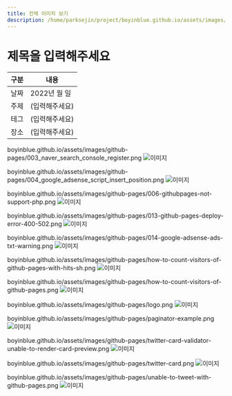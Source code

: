 ```yaml
---
title: 전체 이미지 보기
description: /home/parksejin/project/boyinblue.github.io/assets/images/github-pages
---
```



제목을 입력해주세요
===


|구분|내용|
|---|---|
|날짜|2022년 월 일|
|주제|(입력해주세요)|
|테그|(입력해주세요)|
|장소|(입력해주세요)|


boyinblue.github.io/assets/images/github-pages/003_naver_search_console_register.png
![이미지](003_naver_search_console_register.png)


boyinblue.github.io/assets/images/github-pages/004_google_adsense_script_insert_position.png
![이미지](004_google_adsense_script_insert_position.png)


boyinblue.github.io/assets/images/github-pages/006-githubpages-not-support-php.png
![이미지](006-githubpages-not-support-php.png)


boyinblue.github.io/assets/images/github-pages/013-github-pages-deploy-error-400-502.png
![이미지](013-github-pages-deploy-error-400-502.png)


boyinblue.github.io/assets/images/github-pages/014-google-adsense-ads-txt-warning.png
![이미지](014-google-adsense-ads-txt-warning.png)


boyinblue.github.io/assets/images/github-pages/how-to-count-visitors-of-github-pages-with-hits-sh.png
![이미지](how-to-count-visitors-of-github-pages-with-hits-sh.png)


boyinblue.github.io/assets/images/github-pages/how-to-count-visitors-of-github-pages.png
![이미지](how-to-count-visitors-of-github-pages.png)


boyinblue.github.io/assets/images/github-pages/logo.png
![이미지](logo.png)


boyinblue.github.io/assets/images/github-pages/paginator-example.png
![이미지](paginator-example.png)


boyinblue.github.io/assets/images/github-pages/twitter-card-validator-unable-to-render-card-preview.png
![이미지](twitter-card-validator-unable-to-render-card-preview.png)


boyinblue.github.io/assets/images/github-pages/twitter-card.png
![이미지](twitter-card.png)


boyinblue.github.io/assets/images/github-pages/unable-to-tweet-with-github-pages.png
![이미지](unable-to-tweet-with-github-pages.png)


